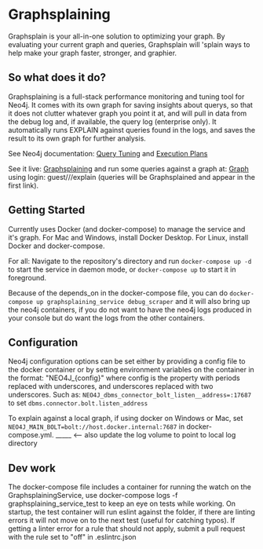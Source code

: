 # Graphsplaining

Graphsplain is your all-in-one solution to optimizing your graph. By evaluating your current graph and queries, Graphsplain will 'splain ways to help make your graph faster, stronger, and graphier.

## So what does it do?

Graphsplaining is a full-stack performance monitoring and tuning tool for Neo4j. It comes with its own graph for saving insights about querys, so that it does not clutter whatever graph you point it at, and will pull in data from the debug log and, if available, the query log (enterprise only). It automatically runs EXPLAIN against queries found in the logs, and saves the result to its own graph for further analysis.

See Neo4j documentation: [Query Tuning](https://neo4j.com/docs/cypher-manual/current/query-tuning/) and [Execution Plans](https://neo4j.com/docs/cypher-manual/current/execution-plans/)

See it live: [Graphsplaining](https://jacobmccrumb.com/Graphsplaining) and run some queries against a graph at: [Graph](http://jacobmccrumb.com:27474) using login: guest///explain (queries will be Graphsplained and appear in the first link).

## Getting Started
Currently uses Docker (and docker-compose) to manage the service and it's graph.
For Mac and Windows, install Docker Desktop. 
For Linux, install Docker and docker-compose.

For all: Navigate to the repository's directory and run `docker-compose up -d` to start the service in daemon mode, or `docker-compose up` to start it in foreground.

Because of the depends_on in the docker-compose file, you can do `docker-compose up graphsplaining_service debug_scraper` and it will also bring up the neo4j containers, if you do not want to have the neo4j logs produced in your console but do want the logs from the other containers.

## Configuration
Neo4j configuration options can be set either by providing a config file to the docker container or by setting environment variables on the container in the format: "NEO4J_{config}" where config is the property with periods replaced with underscores, and underscores replaced with two underscores. Such as: `NEO4J_dbms_connector_bolt_listen__address=:17687` to set `dbms.connector.bolt.listen_address`

To explain against a local graph, if using docker on Windows or Mac, set `NEO4J_MAIN_BOLT=bolt://host.docker.internal:7687` in docker-compose.yml. _____ <-- also update the log volume to point to local log directory

## Dev work
The docker-compose file includes a container for running the watch on the GraphsplainingService, use docker-compose logs -f graphsplaining_service_test to keep an eye on tests while working. On startup, the test container will run eslint against the folder, if there are linting errors it will not move on to the next test (useful for catching typos). If getting a linter error for a rule that should not apply, submit a pull request with the rule set to "off" in .eslintrc.json
